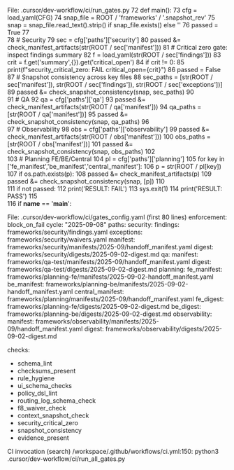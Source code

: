 File: .cursor/dev-workflow/ci/run_gates.py
    72	def main():
    73	    cfg = load_yaml(CFG)
    74	    snap_file = ROOT / 'frameworks' / '.snapshot_rev'
    75	    snap = snap_file.read_text().strip() if snap_file.exists() else ''
    76	    passed = True
    77	
    78	    # Security
    79	    sec = cfg['paths']['security']
    80	    passed &= check_manifest_artifacts(str(ROOT / sec['manifest']))
    81	    # Critical zero gate: inspect findings summary
    82	    f = load_yaml(str(ROOT / sec['findings']))
    83	    crit = f.get('summary',{}).get('critical_open')
    84	    if crit != 0:
    85	        print(f"security_critical_zero: FAIL critical_open={crit}")
    86	        passed = False
    87	    # Snapshot consistency across key files
    88	    sec_paths = [str(ROOT / sec['manifest']), str(ROOT / sec['findings']), str(ROOT / sec['exceptions'])]
    89	    passed &= check_snapshot_consistency(snap, sec_paths)
    90	
    91	    # QA
    92	    qa = cfg['paths']['qa']
    93	    passed &= check_manifest_artifacts(str(ROOT / qa['manifest']))
    94	    qa_paths = [str(ROOT / qa['manifest'])]
    95	    passed &= check_snapshot_consistency(snap, qa_paths)
    96	
    97	    # Observability
    98	    obs = cfg['paths']['observability']
    99	    passed &= check_manifest_artifacts(str(ROOT / obs['manifest']))
   100	    obs_paths = [str(ROOT / obs['manifest'])]
   101	    passed &= check_snapshot_consistency(snap, obs_paths)
   102	
   103	    # Planning FE/BE/Central
   104	    pl = cfg['paths']['planning']
   105	    for key in ['fe_manifest','be_manifest','central_manifest']:
   106	        p = str(ROOT / pl[key])
   107	        if os.path.exists(p):
   108	            passed &= check_manifest_artifacts(p)
   109	            passed &= check_snapshot_consistency(snap, [p])
   110	
   111	    if not passed:
   112	        print('RESULT: FAIL')
   113	        sys.exit(1)
   114	    print('RESULT: PASS')
   115	
   116	if __name__ == '__main__':

File: .cursor/dev-workflow/ci/gates_config.yaml (first 80 lines)
enforcement: block_on_fail
cycle: "2025-09-08"
paths:
  security:
    findings: frameworks/security/findings.yaml
    exceptions: frameworks/security/waivers.yaml
    manifest: frameworks/security/manifests/2025-09/handoff_manifest.yaml
    digest: frameworks/security/digests/2025-09-02-digest.md
  qa:
    manifest: frameworks/qa-test/manifests/2025-09/handoff_manifest.yaml
    digest: frameworks/qa-test/digests/2025-09-02-digest.md
  planning:
    fe_manifest: frameworks/planning-fe/manifests/2025-09-02-handoff_manifest.yaml
    be_manifest: frameworks/planning-be/manifests/2025-09-02-handoff_manifest.yaml
    central_manifest: frameworks/planning/manifests/2025-09/handoff_manifest.yaml
    fe_digest: frameworks/planning-fe/digests/2025-09-02-digest.md
    be_digest: frameworks/planning-be/digests/2025-09-02-digest.md
  observability:
    manifest: frameworks/observability/manifests/2025-09/handoff_manifest.yaml
    digest: frameworks/observability/digests/2025-09-02-digest.md

checks:
  - schema_lint
  - checksums_present
  - rule_hygiene
  - ui_schema_checks
  - policy_dsl_lint
  - routing_log_schema_check
  - f8_waiver_check
  - context_snapshot_check
  - security_critical_zero
  - snapshot_consistency
  - evidence_present

CI invocation (search)
/workspace/.github/workflows/ci.yml:150:          python3 .cursor/dev-workflow/ci/run_all_gates.py
